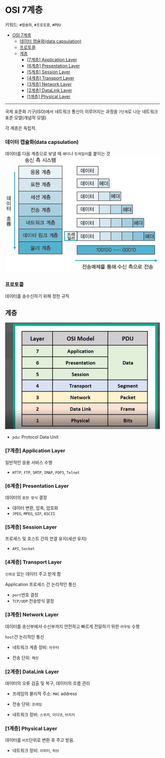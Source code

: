 # OSI 7계층
키워드: `#캡슐화`, `#프로토콜`, `#PDU`

- [OSI 7계층](#osi-7계층)
    - [데이터 캡슐화(data capsulation)](#데이터-캡슐화data-capsulation)
    - [프로토콜](#프로토콜)
  - [계층](#계층)
    - [\[7계층\] Application Layer](#7계층-application-layer)
    - [\[6계층\] Presentation Layer](#6계층-presentation-layer)
    - [\[5계층\] Session Layer](#5계층-session-layer)
    - [\[4계층\] Transport Layer](#4계층-transport-layer)
    - [\[3계층\] Network Layer](#3계층-network-layer)
    - [\[2계층\] DataLink Layer](#2계층-datalink-layer)
    - [\[1계층\] Physical Layer](#1계층-physical-layer)

---

국제 표준화 기구(ISO)에서 네트워크 통신이 이루어지는 과정을 `7단계`로 나눈 네트워크 표준 모델(개념적 모델)

각 계층은 독립적.
### 데이터 캡슐화(data capsulation)
데이터를 다음 계층으로 보낼 때 `헤더`나 `트레일러`를 붙이는 것
![alt text](../resources/network/osi.png)

### 프로토콜
데이터를 송수신하기 위해 정한 규칙

## 계층
![alt text](../resources/network/pdu.png)

- `pdu`: Protocol Data Unit
### [7계층] Application Layer
일반적인 응용 서비스 수행
- `HTTP`, `FTP`, `SMTP`, `IMAP`, `POP3`, `Telnet`

### [6계층] Presentation Layer
데이터의 `표현 방식` 결정
- 데이터 변환, 압축, 암호화
- `JPEG`, `MPEG`, `GIF`, `ASCII`

### [5계층] Session Layer
프로세스 및 호스트 간의 연결 유지(세션 유지)
- `API`, `Socket`

### [4계층] Transport Layer
`신뢰성` 있는 데이터 주고 받게 함

Application 프로세스 간 논리적인 통신

- `port`번호 결정
- `TCP/UDP` 전송방식 결정

### [3계층] Network Layer
데이터를 송신부에서 수신부까지 안전하고 빠르게 전달하기 위한 `라우팅` 수행

`host`간 논리적인 통신

- 네트워크 계층 장비: `라우터`

- 전송 단위: `패킷`

### [2계층] DataLink Layer
데이터의 오류 검출 및 복구, 데이터의 흐름 관리

- 프레임의 물리적 주소: `MAC` address

- 전송 단위: `프레임`

- 네트워크 장비: `스위치`, `이더넷`, `브리지`

### [1계층] Physical Layer
데이터를 `비트`단위로 변환 후 주고 받음.

- 네트워크 장비: `리피터`, `허브`